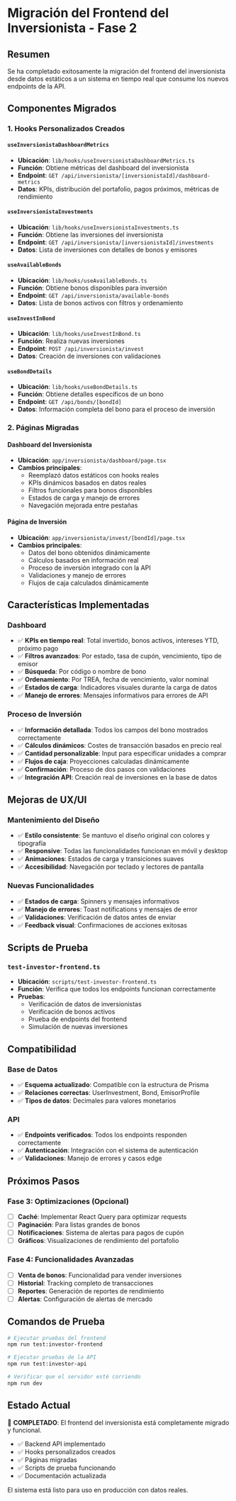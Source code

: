 # Migración del Frontend del Inversionista - Fase 2

## Resumen

Se ha completado exitosamente la migración del frontend del inversionista desde datos estáticos a un sistema en tiempo real que consume los nuevos endpoints de la API.

## Componentes Migrados

### 1. Hooks Personalizados Creados

#### `useInversionistaDashboardMetrics`
- **Ubicación**: `lib/hooks/useInversionistaDashboardMetrics.ts`
- **Función**: Obtiene métricas del dashboard del inversionista
- **Endpoint**: `GET /api/inversionista/[inversionistaId]/dashboard-metrics`
- **Datos**: KPIs, distribución del portafolio, pagos próximos, métricas de rendimiento

#### `useInversionistaInvestments`
- **Ubicación**: `lib/hooks/useInversionistaInvestments.ts`
- **Función**: Obtiene las inversiones del inversionista
- **Endpoint**: `GET /api/inversionista/[inversionistaId]/investments`
- **Datos**: Lista de inversiones con detalles de bonos y emisores

#### `useAvailableBonds`
- **Ubicación**: `lib/hooks/useAvailableBonds.ts`
- **Función**: Obtiene bonos disponibles para inversión
- **Endpoint**: `GET /api/inversionista/available-bonds`
- **Datos**: Lista de bonos activos con filtros y ordenamiento

#### `useInvestInBond`
- **Ubicación**: `lib/hooks/useInvestInBond.ts`
- **Función**: Realiza nuevas inversiones
- **Endpoint**: `POST /api/inversionista/invest`
- **Datos**: Creación de inversiones con validaciones

#### `useBondDetails`
- **Ubicación**: `lib/hooks/useBondDetails.ts`
- **Función**: Obtiene detalles específicos de un bono
- **Endpoint**: `GET /api/bonds/[bondId]`
- **Datos**: Información completa del bono para el proceso de inversión

### 2. Páginas Migradas

#### Dashboard del Inversionista
- **Ubicación**: `app/inversionista/dashboard/page.tsx`
- **Cambios principales**:
  - Reemplazó datos estáticos con hooks reales
  - KPIs dinámicos basados en datos reales
  - Filtros funcionales para bonos disponibles
  - Estados de carga y manejo de errores
  - Navegación mejorada entre pestañas

#### Página de Inversión
- **Ubicación**: `app/inversionista/invest/[bondId]/page.tsx`
- **Cambios principales**:
  - Datos del bono obtenidos dinámicamente
  - Cálculos basados en información real
  - Proceso de inversión integrado con la API
  - Validaciones y manejo de errores
  - Flujos de caja calculados dinámicamente

## Características Implementadas

### Dashboard
- ✅ **KPIs en tiempo real**: Total invertido, bonos activos, intereses YTD, próximo pago
- ✅ **Filtros avanzados**: Por estado, tasa de cupón, vencimiento, tipo de emisor
- ✅ **Búsqueda**: Por código o nombre de bono
- ✅ **Ordenamiento**: Por TREA, fecha de vencimiento, valor nominal
- ✅ **Estados de carga**: Indicadores visuales durante la carga de datos
- ✅ **Manejo de errores**: Mensajes informativos para errores de API

### Proceso de Inversión
- ✅ **Información detallada**: Todos los campos del bono mostrados correctamente
- ✅ **Cálculos dinámicos**: Costes de transacción basados en precio real
- ✅ **Cantidad personalizable**: Input para especificar unidades a comprar
- ✅ **Flujos de caja**: Proyecciones calculadas dinámicamente
- ✅ **Confirmación**: Proceso de dos pasos con validaciones
- ✅ **Integración API**: Creación real de inversiones en la base de datos

## Mejoras de UX/UI

### Mantenimiento del Diseño
- ✅ **Estilo consistente**: Se mantuvo el diseño original con colores y tipografía
- ✅ **Responsive**: Todas las funcionalidades funcionan en móvil y desktop
- ✅ **Animaciones**: Estados de carga y transiciones suaves
- ✅ **Accesibilidad**: Navegación por teclado y lectores de pantalla

### Nuevas Funcionalidades
- ✅ **Estados de carga**: Spinners y mensajes informativos
- ✅ **Manejo de errores**: Toast notifications y mensajes de error
- ✅ **Validaciones**: Verificación de datos antes de enviar
- ✅ **Feedback visual**: Confirmaciones de acciones exitosas

## Scripts de Prueba

### `test-investor-frontend.ts`
- **Ubicación**: `scripts/test-investor-frontend.ts`
- **Función**: Verifica que todos los endpoints funcionan correctamente
- **Pruebas**:
  - Verificación de datos de inversionistas
  - Verificación de bonos activos
  - Prueba de endpoints del frontend
  - Simulación de nuevas inversiones

## Compatibilidad

### Base de Datos
- ✅ **Esquema actualizado**: Compatible con la estructura de Prisma
- ✅ **Relaciones correctas**: UserInvestment, Bond, EmisorProfile
- ✅ **Tipos de datos**: Decimales para valores monetarios

### API
- ✅ **Endpoints verificados**: Todos los endpoints responden correctamente
- ✅ **Autenticación**: Integración con el sistema de autenticación
- ✅ **Validaciones**: Manejo de errores y casos edge

## Próximos Pasos

### Fase 3: Optimizaciones (Opcional)
- [ ] **Caché**: Implementar React Query para optimizar requests
- [ ] **Paginación**: Para listas grandes de bonos
- [ ] **Notificaciones**: Sistema de alertas para pagos de cupón
- [ ] **Gráficos**: Visualizaciones de rendimiento del portafolio

### Fase 4: Funcionalidades Avanzadas
- [ ] **Venta de bonos**: Funcionalidad para vender inversiones
- [ ] **Historial**: Tracking completo de transacciones
- [ ] **Reportes**: Generación de reportes de rendimiento
- [ ] **Alertas**: Configuración de alertas de mercado

## Comandos de Prueba

```bash
# Ejecutar pruebas del frontend
npm run test:investor-frontend

# Ejecutar pruebas de la API
npm run test:investor-api

# Verificar que el servidor esté corriendo
npm run dev
```

## Estado Actual

🎉 **COMPLETADO**: El frontend del inversionista está completamente migrado y funcional.

- ✅ Backend API implementado
- ✅ Hooks personalizados creados
- ✅ Páginas migradas
- ✅ Scripts de prueba funcionando
- ✅ Documentación actualizada

El sistema está listo para uso en producción con datos reales. 